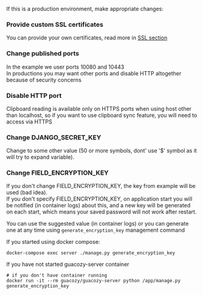 If this is a production environment, make appropriate changes:

### Provide custom SSL certificates
You can provide your own certificates, read more in [SSL section](https://guacozy.readthedocs.io/en/latest/installation/ssl/)

### Change published ports
In the example we user ports 10080 and 10443  
In productions you may want other ports and disable HTTP altogether because of security concerns

### Disable HTTP port 
Clipboard reading is available only on HTTPS ports when using host other than localhost, 
so if you want to use clipboard sync feature, you will need to access via HTTPS

### Change DJANGO_SECRET_KEY 
Change to some other value (50 or more symbols, dont' use '$' symbol as it will try to expand variable).

### Change FIELD_ENCRYPTION_KEY
If you don't change FIELD_ENCRYPTION_KEY, the key from example will be used (bad idea).   
If you don't specify FIELD_ENCRYPTION_KEY, on application start you will be notified (in container logs) about this, 
and a new key will be generated on each start, which means your saved password will not work after restart.  
  
You can use the suggested value (in container logs) or you can generate one at any time using `generate_encryption_key` management command

If you started using docker compose:   
```
docker-compose exec server ./manage.py generate_encryption_key
``` 

If you have not started guacozy-server container
```
# if you don't have container running
docker run -it --rm guacozy/guacozy-server python /app/manage.py generate_encryption_key
``` 
